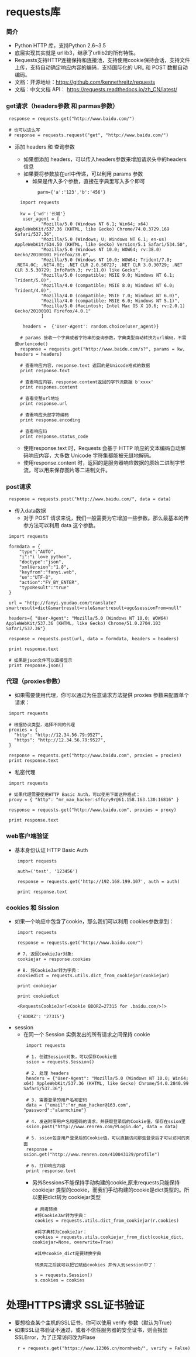 # requests库
### 简介
* Python HTTP 库，支持Python 2.6~3.5
* 底层实现其实就是 urllib3，继承了urllib2的所有特性。
* Requests支持HTTP连接保持和连接池，支持使用cookie保持会话，支持文件上传，支持自动确定响应内容的编码，支持国际化的 URL 和 POST 数据自动编码。
* 文档：开源地址：https://github.com/kennethreitz/requests
* 文档：中文文档 API： https://requests.readthedocs.io/zh_CN/latest/

### get请求（headers参数 和 parmas参数）
```
 response = requests.get("http://www.baidu.com/")

 # 也可以这么写
 # response = requests.request("get", "http://www.baidu.com/")
```
* 添加 headers 和 查询参数
   * 如果想添加 headers，可以传入headers参数来增加请求头中的headers信息
   * 如果要将参数放在url中传递，可以利用 params 参数
     * 如果是传入多个参数，直接在字典里写入多个即可
       ```
         parm={'a':'123','b':'456'}
       ```

  ```
    import requests

    kw = {'wd':'长城'}
     user_agent = [
            "Mozilla/5.0 (Windows NT 6.1; Win64; x64) AppleWebKit/537.36 (KHTML, like Gecko) Chrome/74.0.3729.169 Safari/537.36",
            "Mozilla/5.0 (Windows; U; Windows NT 6.1; en-us) AppleWebKit/534.50 (KHTML, like Gecko) Version/5.1 Safari/534.50",
            "Mozilla/5.0 (Windows NT 10.0; WOW64; rv:38.0) Gecko/20100101 Firefox/38.0",
            "Mozilla/5.0 (Windows NT 10.0; WOW64; Trident/7.0; .NET4.0C; .NET4.0E; .NET CLR 2.0.50727; .NET CLR 3.0.30729; .NET CLR 3.5.30729; InfoPath.3; rv:11.0) like Gecko",
            "Mozilla/5.0 (compatible; MSIE 9.0; Windows NT 6.1; Trident/5.0)",
            "Mozilla/4.0 (compatible; MSIE 8.0; Windows NT 6.0; Trident/4.0)",
            "Mozilla/4.0 (compatible; MSIE 7.0; Windows NT 6.0)",
            "Mozilla/4.0 (compatible; MSIE 6.0; Windows NT 5.1)",
            "Mozilla/5.0 (Macintosh; Intel Mac OS X 10.6; rv:2.0.1) Gecko/20100101 Firefox/4.0.1"
            ]
			
     headers =  {'User-Agent': random.choice(user_agent)}

    # params 接收一个字典或者字符串的查询参数，字典类型自动转换为url编码，不需要urlencode()
    response = requests.get("http://www.baidu.com/s?", params = kw, headers = headers)

    # 查看响应内容，response.text 返回的是Unicode格式的数据
    print response.text

    # 查看响应内容，response.content返回的字节流数据 b'xxxx'
    print respones.content

    # 查看完整url地址
    print response.url

    # 查看响应头部字符编码
    print response.encoding

    # 查看响应码
    print response.status_code
  ```
  * 使用response.text 时，Requests 会基于 HTTP 响应的文本编码自动解码响应内容，大多数 Unicode 字符集都能被无缝地解码。
  * 使用response.content 时，返回的是服务器响应数据的原始二进制字节流，可以用来保存图片等二进制文件。
### post请求
```
 response = requests.post("http://www.baidu.com/", data = data)
```
* 传入data数据
  *  对于 POST 请求来说，我们一般需要为它增加一些参数。那么最基本的传参方法可以利用 data 这个参数。
```
 import requests

 formdata = {
     "type":"AUTO",
     "i":"i love python",
     "doctype":"json",
     "xmlVersion":"1.8",
     "keyfrom":"fanyi.web",
     "ue":"UTF-8",
     "action":"FY_BY_ENTER",
     "typoResult":"true"
 }

 url = "http://fanyi.youdao.com/translate?smartresult=dict&smartresult=rule&smartresult=ugc&sessionFrom=null"

 headers={ "User-Agent": "Mozilla/5.0 (Windows NT 10.0; WOW64) AppleWebKit/537.36 (KHTML, like Gecko) Chrome/51.0.2704.103 Safari/537.36"}

 response = requests.post(url, data = formdata, headers = headers)

 print response.text

 # 如果是json文件可以直接显示
 print response.json()
```
### 代理（proxies参数）
* 如果需要使用代理，你可以通过为任意请求方法提供 proxies 参数来配置单个请求：
```
 import requests

 # 根据协议类型，选择不同的代理
 proxies = {
   "http": "http://12.34.56.79:9527",
   "https": "http://12.34.56.79:9527",
 }

 response = requests.get("http://www.baidu.com", proxies = proxies)
 print response.text
```
* 私密代理
```
 import requests

 # 如果代理需要使用HTTP Basic Auth，可以使用下面这种格式：
 proxy = { "http": "mr_mao_hacker:sffqry9r@61.158.163.130:16816" }

 response = requests.get("http://www.baidu.com", proxies = proxy)

 print response.text
```
### web客户端验证
* 基本身份认证 HTTP Basic Auth
   ```
    import requests

    auth=('test', '123456')

    response = requests.get('http://192.168.199.107', auth = auth)

    print response.text
   ```
### cookies 和 Sission
* 如果一个响应中包含了cookie，那么我们可以利用 cookies参数拿到：
  ```
   import requests

   response = requests.get("http://www.baidu.com/")

   # 7. 返回CookieJar对象:
   cookiejar = response.cookies

   # 8. 将CookieJar转为字典：
   cookiedict = requests.utils.dict_from_cookiejar(cookiejar)

   print cookiejar

   print cookiedict
  ```
  ```
   <RequestsCookieJar[<Cookie BDORZ=27315 for .baidu.com/>]>

   {'BDORZ': '27315'}
  ```
* session
  * 在同一个 Session 实例发出的所有请求之间保持 cookie
    ```
     import requests

     # 1. 创建Session对象，可以保存Cookie值
     ssion = requests.Session()

     # 2. 处理 headers
     headers = {"User-Agent": "Mozilla/5.0 (Windows NT 10.0; Win64; x64) AppleWebKit/537.36 (KHTML, like Gecko) Chrome/54.0.2840.99 Safari/537.36"}

     # 3. 需要登录的用户名和密码
     data = {"email":"mr_mao_hacker@163.com", "password":"alarmchime"}

     # 4. 发送附带用户名和密码的请求，并获取登录后的Cookie值，保存在ssion里
     ssion.post("http://www.renren.com/PLogin.do", data = data)

     # 5. ssion包含用户登录后的Cookie值，可以直接访问那些登录后才可以访问的页面
     response = ssion.get("http://www.renren.com/410043129/profile")

     # 6. 打印响应内容
     print response.text
    ```
	* 另外Sessions不能保持手动构建的cookie,原来requests只能保持 cookiejar 类型的cookie，而我们手动构建的cookie是dict类型的。所以要把dict转为 cookiejar类型
	  ```
	   # 两者转换
	   #将CookieJar转为字典：
       cookies = requests.utils.dict_from_cookiejar(r.cookies)

       #将字典转为CookieJar：
       cookies = requests.utils.cookiejar_from_dict(cookie_dict, cookiejar=None, overwrite=True)

       #其中cookie_dict是要转换字典

       转换完之后就可以把它赋给cookies 并传入到session中了：

       s = requests.Session()
       s.cookies = cookies

	  ```
# 处理HTTPS请求 SSL证书验证
  * 要想检查某个主机的SSL证书，你可以使用 verify 参数（默认为True）
  * 如果SSL证书验证不通过，或者不信任服务器的安全证书，则会报出SSLError，为了正常访问改为Flase
    ```
     r = requests.get("https://www.12306.cn/mormhweb/", verify = False)
    ```
